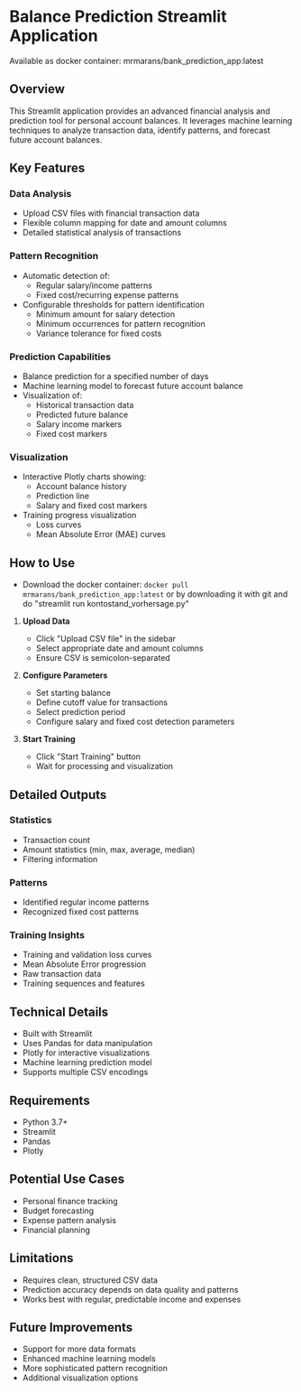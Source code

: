 # Balance Prediction Streamlit Application

Available as docker container: mrmarans/bank_prediction_app:latest

## Overview
This Streamlit application provides an advanced financial analysis and prediction tool for personal account balances. It leverages machine learning techniques to analyze transaction data, identify patterns, and forecast future account balances.

## Key Features

### Data Analysis
- Upload CSV files with financial transaction data
- Flexible column mapping for date and amount columns
- Detailed statistical analysis of transactions

### Pattern Recognition
- Automatic detection of:
  - Regular salary/income patterns
  - Fixed cost/recurring expense patterns
- Configurable thresholds for pattern identification
  - Minimum amount for salary detection
  - Minimum occurrences for pattern recognition
  - Variance tolerance for fixed costs

### Prediction Capabilities
- Balance prediction for a specified number of days
- Machine learning model to forecast future account balance
- Visualization of:
  - Historical transaction data
  - Predicted future balance
  - Salary income markers
  - Fixed cost markers

### Visualization
- Interactive Plotly charts showing:
  - Account balance history
  - Prediction line
  - Salary and fixed cost markers
- Training progress visualization
  - Loss curves
  - Mean Absolute Error (MAE) curves

## How to Use

  - Download the docker container: `docker pull mrmarans/bank_prediction_app:latest` or by downloading it with git and do "streamlit run kontostand_vorhersage.py"

1. **Upload Data**
   - Click "Upload CSV file" in the sidebar
   - Select appropriate date and amount columns
   - Ensure CSV is semicolon-separated

2. **Configure Parameters**
   - Set starting balance
   - Define cutoff value for transactions
   - Select prediction period
   - Configure salary and fixed cost detection parameters

3. **Start Training**
   - Click "Start Training" button
   - Wait for processing and visualization

## Detailed Outputs

### Statistics
- Transaction count
- Amount statistics (min, max, average, median)
- Filtering information

### Patterns
- Identified regular income patterns
- Recognized fixed cost patterns

### Training Insights
- Training and validation loss curves
- Mean Absolute Error progression
- Raw transaction data
- Training sequences and features

## Technical Details
- Built with Streamlit
- Uses Pandas for data manipulation
- Plotly for interactive visualizations
- Machine learning prediction model
- Supports multiple CSV encodings

## Requirements
- Python 3.7+
- Streamlit
- Pandas
- Plotly

## Potential Use Cases
- Personal finance tracking
- Budget forecasting
- Expense pattern analysis
- Financial planning

## Limitations
- Requires clean, structured CSV data
- Prediction accuracy depends on data quality and patterns
- Works best with regular, predictable income and expenses

## Future Improvements
- Support for more data formats
- Enhanced machine learning models
- More sophisticated pattern recognition
- Additional visualization options